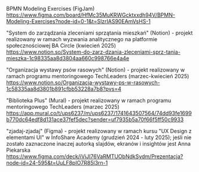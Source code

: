 BPMN Modeling Exercises (FigJam)
https://www.figma.com/board/HfMc35MuKRWGcktxxdh94V/BPMN-Modeling-Exercises?node-id=0-1&t=SlzrIAS90EAmVsHS-1

"System do zarządzania zleceniami sprzątania mieszkań" (Notion) - projekt realizowany w ramach wyzwania analitycznego na platformie społecznościowej BA Circle (kwiecień 2025)
https://www.notion.so/System-do-zarz-dzania-zleceniami-sprz-tania-mieszka-1c98335aa8d3804aa660c998766e4a4e

"Organizacja wystawy psów rasowych" (Notion) - projekt realizowany w ramach programu mentoringowego TechLeaders (marzec-kwiecień 2025)
https://www.notion.so/Organizacja-wystawy-ps-w-rasowych-1c58335aa8d3801b891cfbb53228a7b8?pvs=4

"Biblioteka Plus" (Mural) - projekt realizowany w ramach programu mentoringowego TechLeaders (marzec 2025)
https://app.mural.co/t/ups6237/m/ups6237/1741643507564/74dd93fe1699b770dc64edf8d131ace37fef5dec?sender=uf7935b5a70f66f5ff50c9933

"zjadaj-zjadaj" (Figma) - projekt realizowany w ramach kursu "UX Design z elementami UI" w InfoShare Academy (grudzień 2024 - luty 2025); jeśli nie zostało zaznaczone inaczej autorką slajdów, ekranów i insightów jest Anna Piekarska
https://www.figma.com/deck/iViJI76VaRMTUObNdkSydm/Prezentacja?node-id=24-595&t=UuLF8pIO7R85l3rn-1
